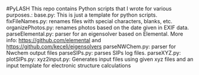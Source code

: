 #PyLASH
This repo contains Python scripts that I wrote for various purposes.:
	base.py: This is just a template for python scripts.
	fixFileNames.py: renames files with special characters, blanks, etc.
	organizePhotos.py: renames photos based on the date given in EXIF data.
	parseElemental.py: parser for an eigensolver based on Elemental. More info:  https://github.com/elemental and https://github.com/keceli/eigensolvers
	parseNWChem.py: parser for Nwchem output files
	parseSIPs.py: parses SIPs log files.
	parseXYZ.py: 
	plotSIPs.py:
	xyz2input.py: Generates input files using given xyz files and an input template for electronic structure calculations
